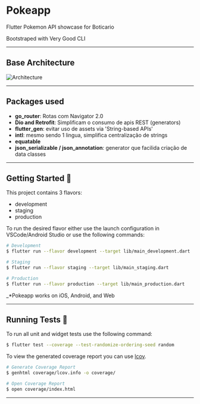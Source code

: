 # Pokeapp

Flutter Pokemon API showcase for Boticario

Bootstraped with Very Good CLI

---

## Base Architecture

![Architecture](https://bloclibrary.dev/_snippets/flutter_todos_tutorial/images/todos_architecture_light.png)

---

## Packages used

- **go_router**: Rotas com Navigator 2.0
- **Dio and Retrofit**: Simplificam o consumo de apis REST (generators)
- **flutter_gen**: evitar uso de assets via 'String-based APIs'
- **intl**: mesmo sendo 1 lingua, simplifica centralização de strings
- **equatable**
- **json_serializable / json_annotation**: generator que facilida criação de data classes

---


## Getting Started 🚀

This project contains 3 flavors:

- development
- staging
- production

To run the desired flavor either use the launch configuration in VSCode/Android Studio or use the following commands:

```sh
# Development
$ flutter run --flavor development --target lib/main_development.dart

# Staging
$ flutter run --flavor staging --target lib/main_staging.dart

# Production
$ flutter run --flavor production --target lib/main_production.dart
```

_\*Pokeapp works on iOS, Android, and Web

---

## Running Tests 🧪

To run all unit and widget tests use the following command:

```sh
$ flutter test --coverage --test-randomize-ordering-seed random
```

To view the generated coverage report you can use [lcov](https://github.com/linux-test-project/lcov).

```sh
# Generate Coverage Report
$ genhtml coverage/lcov.info -o coverage/

# Open Coverage Report
$ open coverage/index.html
```

---
